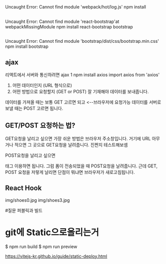 ##
Uncaught Error: Cannot find module 'webpack/hot/log.js'
npm install
##
Uncaught Error: Cannot find module 'react-bootstrap'at webpackMissingModule
npm install react-bootstrap bootstrap
##
Uncaught Error: Cannot find module 'bootstrap/dist/css/bootstrap.min.css'
npm install bootstrap
## ajax
리액트에서 서버와 통신하려면 ajax 1
npm install axios
import axios from 'axios'

1. 어떤 데이터인지 (URL 형식으로)
2. 어떤 방법으로 요청할지 (GET or POST)
잘 기재해야 데이터를 보내줍니다. 

데이터를 가져올 때는 보통 GET 고르면 되고 <--브라우저에 요청가능
데이터를 서버로 보낼 때는 POST 고르면 됩니다. 

## GET/POST 요청하는 법?
GET요청을 날리고 싶으면 가장 쉬운 방법은 브라우저 주소창입니다.
거기에 URL 아무거나 적으면 그 곳으로 GET요청을 날려줍니다.
진짠지 테스트해보셈 

POST요청을 날리고 싶으면
<form action="요청할url" method="post"> 태그 이용하면 됩니다.
그럼 폼이 전송되었을 때 POST요청을 날려줍니다. 
근데 GET, POST 요청을 저렇게 날리면 단점이 뭐냐면 브라우저가 새로고침됩니다. 

## React Hook

img/shoes0.jpg
img/shoes3.jpg

#질문 
퍼블릭과 빌드
# git에 Static으로올리는거

$ npm run build
$ npm run preview

https://vitejs-kr.github.io/guide/static-deploy.html